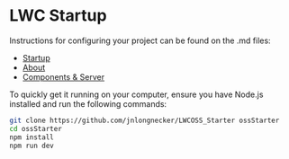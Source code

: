 # LWC Startup

Instructions for configuring your project can be found on the .md files:

-   [Startup](./src/content/home.md)
-   [About](./src/content/about.md)
-   [Components & Server](./src/content/components.md)

To quickly get it running on your computer, ensure you have Node.js installed and run the following commands:

```bash
git clone https://github.com/jnlongnecker/LWCOSS_Starter ossStarter
cd ossStarter
npm install
npm run dev
```
